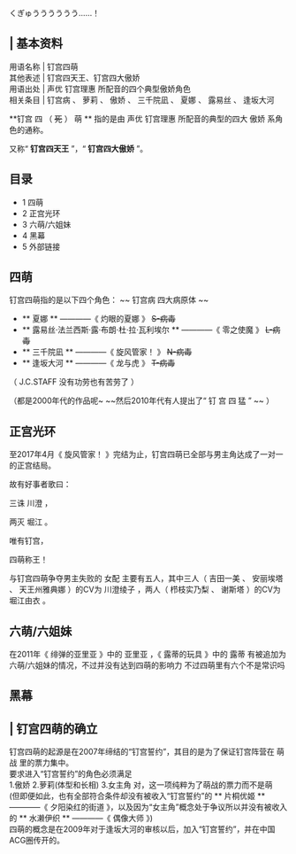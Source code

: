 くぎゅうううううう……！

|  **基本资料**  
---  
用语名称  |  钉宫四萌   
其他表述  |  钉宫四天王、钉宫四大傲娇   
用语出处  |  声优  钉宫理惠  所配音的四个典型傲娇角色   
相关条目  |  钉宫病  、  萝莉  、  傲娇  、  三千院凪  、  夏娜  、  露易丝  、  逢坂大河   
  
**钉宫 四  （  ~~死~~ ）  萌 ** 指的是由  声优  钉宫理惠  所配音的典型的四大  傲娇  系角色的通称。

又称“ **钉宫四天王** ”，“ **钉宫四大傲娇** ”。

##  目录

  * 1  四萌 
  * 2  正宫光环 
  * 3  六萌/六姐妹 
  * 4  黑幕 
  * 5  外部链接 

##  四萌

钉宫四萌指的是以下四个角色： ~~ 钉宫病  四大病原体 ~~

  * ** 夏娜  ** ————《  灼眼的夏娜  》 ~~S-病毒~~
  * ** 露易丝·法兰西斯·露·布朗·杜·拉·瓦利埃尔  ** ————《  零之使魔  》 ~~L-病毒~~
  * ** 三千院凪  ** ————《  旋风管家！  》 ~~N-病毒~~
  * ** 逢坂大河  ** ————《  龙与虎  》 ~~T-病毒~~

（  J.C.STAFF  没有功劳也有苦劳了  ）

（都是2000年代的作品呢~ ~~然后2010年代有人提出了“ 钉  宫  四  猛  ” ~~ ）

##  正宫光环

至2017年4月《  旋风管家！  》完结为止，钉宫四萌已全部与男主角达成了一对一的正宫结局。

故有好事者歌曰：

三诛  川澄  ，

两灭  堀江  。

唯有钉宫，

四萌称王！

与钉宫四萌争夺男主失败的  女配  主要有五人，其中三人（  吉田一美  、  安丽埃塔  、  天王州雅典娜  ）的CV为  川澄绫子  ，两人（
栉枝实乃梨  、  谢斯塔  ）的CV为  堀江由衣  。

##  六萌/六姐妹

在2011年《  绯弹的亚里亚  》中的  亚里亚  ，《  露蒂的玩具  》中的  露蒂  有被追加为六萌/六姐妹的情况，不过并没有达到四萌的影响力
不过四萌里有六个不是常识吗

##  黑幕

|  钉宫四萌的确立  
---  
钉宫四萌的起源是在2007年缔结的“钉宫誓约”，其目的是为了保证钉宫阵营在  萌战  里的票力集中。 </br> 要求进入“钉宫誓约”的角色必须满足
</br> 1.傲娇 2.萝莉(体型和长相) 3.女主角  对，这一项纯粹为了萌战的票力而不是萌  </br>
(但即便如此，也有全部符合条件却没有被收入“钉宫誓约”的 ** 片桐优姬  ** ————《  夕阳染红的街道
》，以及因为“女主角”概念处于争议所以并没有被收入的 ** 水濑伊织  ** ————《  偶像大师  》) </br>
四萌的概念是在2009年对于逢坂大河的审核以后，加入“钉宫誓约”，并在中国ACG圈传开的。 </br>  
  
